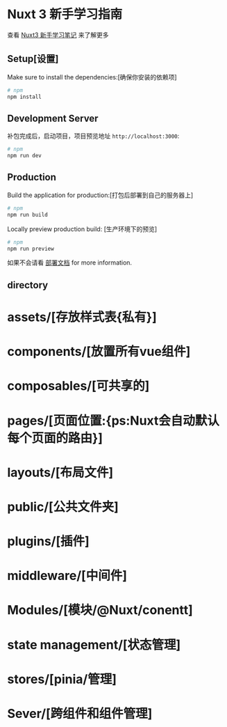# Nuxt 3 新手学习指南

查看 [Nuxt3 新手学习笔记](https://nuxt.com/docs/getting-started/introduction) 来了解更多

## Setup[设置]

Make sure to install the dependencies:[确保你安装的依赖项]

```bash
# npm
npm install

```

## Development Server

补包完成后，启动项目，项目预览地址 `http://localhost:3000`:

```bash
# npm
npm run dev

```

## Production

Build the application for production:[打包后部署到自己的服务器上]

```bash
# npm
npm run build

```

Locally preview production build: [生产环境下的预览]

```bash
# npm
npm run preview

```

如果不会请看 [部署文档](https://nuxt.com/docs/getting-started/deployment) for more information.

## directory
  # assets/[存放样式表{私有}]
      
  # components/[放置所有vue组件]
  
  # composables/[可共享的]
  
  # pages/[页面位置:{ps:Nuxt会自动默认每个页面的路由}]
  
  # layouts/[布局文件]
  
  # public/[公共文件夹]

  # plugins/[插件]

  # middleware/[中间件]

  # Modules/[模块/@Nuxt/conentt]
  
  # state management/[状态管理]

  # stores/[pinia/管理]

  # Sever/[跨组件和组件管理]
